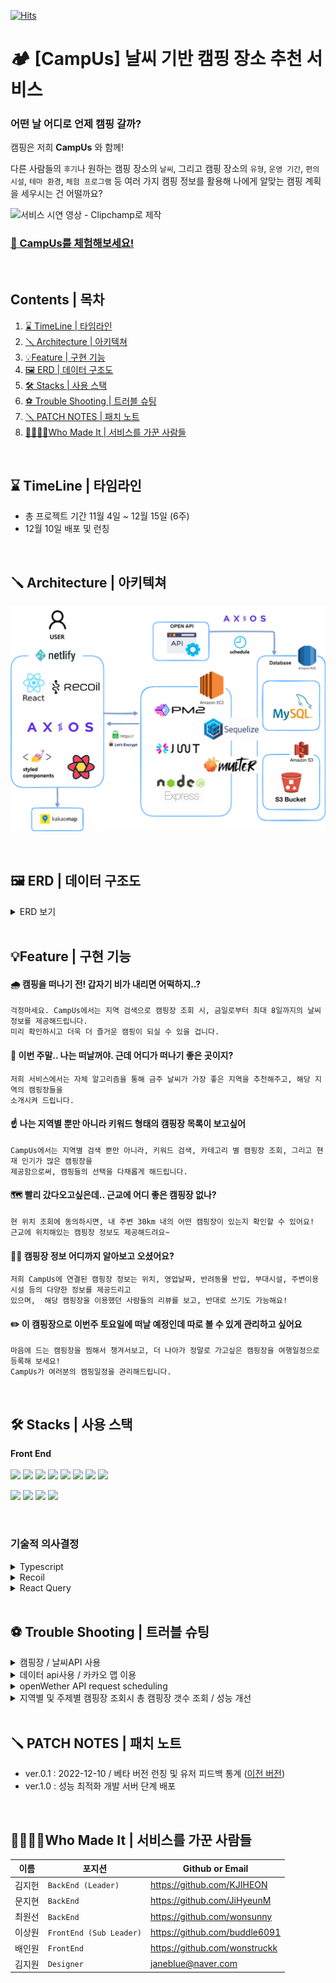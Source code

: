 [![Hits](https://hits.seeyoufarm.com/api/count/incr/badge.svg?url=https%3A%2F%2Fgithub.com%2FHH-campUs%2FcampUs_FE&count_bg=%235185A6&title_bg=%2380A3D6&icon=riseup.svg&icon_color=%23FFFFFF&title=Visitors&edge_flat=false)](https://hits.seeyoufarm.com)

# 🏕️ [CampUs] 날씨 기반 캠핑 장소 추천 서비스

### 어떤 날 어디로 언제 캠핑 갈까?

캠핑은 저희 **CampUs** 와 함께! <br>

다른 사람들의 `후기`나 원하는 캠핑 장소의 `날씨`, 그리고 캠핑 장소의 `유형`, `운영 기간`, `편의 시설`, 
`테마 환경`, `체험 프로그램` 등 여러 가지 캠핑 정보를 활용해 나에게 알맞는 캠핑 계획을 세우시는 건 어떨까요?

![서비스 시연 영상 - Clipchamp로 제작](https://user-images.githubusercontent.com/83018778/209465837-b70c0904-1900-494f-95bd-25594fa88095.gif)

  
### [🚗 CampUs를 체험해보세요!](https://camp-us.co.kr/)  

<br/>

## Contents | 목차
1. [⌛ TimeLine | 타임라인](#-timeline-|-타임라인)
2. [🪛 Architecture | 아키텍쳐](#-architecture-|-아키텍쳐)
3. [💡Feature | 구현 기능](#-feature-|-구현-기능)
4. [🖼️ ERD | 데이터 구조도](#-erd-|-데이터-구조도)
5. [🛠️ Stacks | 사용 스택](#-stacks-|-사용-스택)
6. [⚽ Trouble Shooting | 트러블 슈팅](#-trouble-shooting-|-트러블-슈팅)
7. [🪛 PATCH NOTES | 패치 노트](#-patch-notes-|-패치-노트)
8. [👨‍💻👩‍💻Who Made It | 서비스를 가꾼 사람들](#-who-made-it-|-서비스를-가꾼-사람들)

<br/>


## ⌛ TimeLine | 타임라인
- 총 프로젝트 기간 11월 4일 ~ 12월 15일 (6주)
- 12월 10일 배포 및 런칭

<br/>



## 🪛 Architecture | 아키텍쳐

![title](https://github.com/HH-campUs/campUs_FE/blob/master/public/Architecture.png)   

<br/>

## 🖼️ ERD | 데이터 구조도
<details>
  <summary> ERD 보기 </summary>
  <div markdown="1">
    <img src="https://github.com/HH-campUs/campUs_FE/blob/master/public/ERD.png" alt="image">
  </div>
</details>
<br/>

## 💡Feature | 구현 기능

#### 🌧️ 캠핑을 떠나기 전! 갑자기 비가 내리면 어떡하지..?
  ```
  걱정마세요. CampUs에서는 지역 검색으로 캠핑장 조회 시, 금일로부터 최대 8일까지의 날씨 정보를 제공해드립니다. 
  미리 확인하시고 더욱 더 즐거운 캠핑이 되실 수 있을 겁니다.
  ```
#### 🤔 이번 주말.. 나는 떠날꺼야. 근데 어디가 떠나기 좋은 곳이지?
  ```
  저희 서비스에서는 자체 알고리즘을 통해 금주 날씨가 가장 좋은 지역을 추천해주고, 해당 지역의 캠핑장들을 
  소개시켜 드립니다.
  ```
#### ☝ 나는 지역별 뿐만 아니라 키워드 형태의 캠핑장 목록이 보고싶어
  ```
  CampUs에서는 지역별 검색 뿐만 아니라, 키워드 검색, 카테고리 별 캠핑장 조회, 그리고 현재 인기가 많은 캠핑장을 
  제공함으로써, 캠핑들의 선택을 다채롭게 해드립니다.
  ```
#### 🗺️ 빨리 갔다오고싶은데.. 근교에 어디 좋은 캠핑장 없나?
  ```
  현 위치 조회에 동의하시면, 내 주변 30km 내의 어떤 캠핑장이 있는지 확인할 수 있어요!
  근교에 위치해있는 캠핑장 정보도 제공해드려요~
  ```
#### 🙋‍♀️ 캠핑장 정보 어디까지 알아보고 오셨어요?
  ```
  저희 CampUs에 연결된 캠핑장 정보는 위치, 영업날짜, 반려동물 반입, 부대시설, 주변이용시설 등의 다양한 정보를 제공드리고 
  있으며,  해당 캠핑장을 이용했던 사람들의 리뷰를 보고, 반대로 쓰기도 가능해요!
  ```
  
#### ✏️ 이 캠핑장으로 이번주 토요일에 떠날 예정인데 따로 볼 수 있게 관리하고 싶어요
  ```
  마음에 드는 캠핑장을 찜해서 챙겨서보고, 더 나아가 정말로 가고싶은 캠핑장을 여행일정으로 등록해 보세요! 
  CampUs가 여러분의 캠핑일정을 관리해드립니다.
  ```
<br/>


## 🛠️ Stacks | 사용 스택
**Front End**
<br/>
<br/>
<img src="https://img.shields.io/badge/TYPESCRIPT-3178C6?style=for-the-badge&logo=Typescript&logoColor=black"> <img src="https://img.shields.io/badge/REACT-61DAFB?style=for-the-badge&logo=REACT&logoColor=black"> <img src="https://img.shields.io/badge/REACT QUERY-FF4154?style=for-the-badge&logo=React Query&logoColor=white"> <img src="https://img.shields.io/badge/RECOIL-0078D4?style=for-the-badge&logo=RECOIL&logoColor=black"> <img src="https://img.shields.io/badge/STYLED-COMPONENTS-DB7093?style=for-the-badge&logo=STYLEDCOMPONENTS&logoColor=white">
<img src="https://img.shields.io/badge/CSS3-1572B6?style=for-the-badge&logo=CSS3&logoColor=white">
<img src="https://img.shields.io/badge/AXIOS-5A29E4?style=for-the-badge&logo=AXIOS&logoColor=white">
<img src="https://img.shields.io/badge/REACT ROUTER-CA4245?style=for-the-badge&logo=REACTROUTER&logoColor=white">

<img src="https://img.shields.io/badge/Github-181717?style=for-the-badge&logo=GITHUB&logoColor=white"> <img src="https://img.shields.io/badge/VISUAL STUDIO CODE-007ACC?style=for-the-badge&logo=VISUAL STUDIO CODE&logoColor=white">  <img src="https://img.shields.io/badge/Figma-F24E1E?style=for-the-badge&logo=FIGMA&logoColor=white">
 <img src="https://img.shields.io/badge/Netlify-00C7B7?style=for-the-badge&logo=NETLIFY&logoColor=white"> 

<br/>

### 기술적 의사결정

<details>
  <summary>Typescript</summary>
  <div markdown="6">
  <div>
    
    자바스크립트는 동적타입의 언어로 런타임 시 변수의 타입이 결정되기 때문에
    코드를 실행 시키기전까지 에러를 알 수 없기 때문에 치명적입니다.
    그에 반해 TypeScript는 정적 타입 언어로 컴파일 단계에서 오류를 포착할 수 있는 장점이 있으며
    명시적인 정적 타입 지정은 개발자의 의도를 명확하게 코드로 작성 할 수 있고
    코드의 가독성을 높이고 예측할 수 있게 하며 디버깅이 쉽기 때문에 사용하게 되었습니다.
    
</div>
  </div>
 </details>
 
 <details>
  <summary>Recoil</summary>
  <div markdown="7">
  <div>
    
    props drilling을 방지하기 위해 다른컴포넌트에 사용되는 전역상태 관리 라이브러리가 필요하다고 판단하였습니다. 
    redux-thunk / redux-toolkit도 있었지만 서버상태 관리를 react-query가 하기 때문에 좀 더 가볍고 직관적인 recoil을 선택하였습니다.
    
</div>
  </div>
 </details>
 
 <details>
  <summary>React Query</summary>
  <div markdown="8">
  <div>
    
    캠핑장/날씨 api 데이터를 효율적으로 사용 하기위해서 리액트 쿼리를 사용하였습니다.
    useState/useEffect 등 코드들의 중복도 줄여주고, 캐싱을 해주기때문에 더 나은 사용자환경을 만들수 있었습니다.
    
</div>
  </div>
 </details>
 

<br/>

## ⚽ Trouble Shooting | 트러블 슈팅
<details>
  <summary> 캠핑장 / 날씨API 사용 </summary>
  <div markdown="2">
<div>

    1. 요구사항

    1) 사용가능한 캠핑장 / 날씨 api 찾기
    2) 서비스 목적에 맞는 api 선별.
    
    2. 선택지
    
    캠핑장 : 공공Data / gocamping.
    날씨 : 공공Data / openWetherAPI / accuweatherAPI
    
    3. 의견 조율/결정
    
    - 캠핑장

    공공data는 전국 캠핑장들을 관리하기 위한 데이터로 판단이 되어 goCamping api를 사용하기로 결정.
    이후 서비스 목적에 맞는 데이터들을 선별해서 사용함.
    
    - 날씨
    
    공공data의 경우 서비스 목적에 맞는 데이터라기 보다는 데이터분석에 알맞는 api로 생각이 되었음.
    (적설량, 5.0m지중온도, 풍속 품질검사 등 데이터가 예보와는 맞지 않다고 판단함)
    accuweather의 경우 예보일이 5일로 openWeather보다 상대적으로 짧아서 최종적으로 openWeatherAPI를 사용하기로 결정.
    
    해외의 api이다 보니 좌표값 설정이 서울로 지정 되어 있어 서비스에 맞게
    전국을 특별/광역시와 도로 나눈 이후 좌표값설정을 통하여 지역에 맞는 날씨와 필요한 데이터 api를 가져옴
    또한 apiCall이 하루 1000건으로 제한이 되어 있어, 프론트에서 계속 호출하는 것이 아닌
    백엔드 서버에 api정보들을 담아서 FE는 BE로 api호출을 하고, BE는 지정된 시간에 api호출을 하여 효율적으로 운영 함.
</div>
  </div>
</details>

<details>
  <summary> 데이터 api사용 / 카카오 맵 이용 </summary>
  <div markdown="3">
<div>

     1. 문제상황

    카카오맵 사용시 X,Y좌표에 캠핑장 좌표가 담기지 않는 에러가 발생함.

    2. 문제해결과정

    1 ) useEffect로 카카오맵이 실행을 하다 보니, 백엔드에서 좌표값을 받아서 변수로 
        처리해 준다 하여도 맵component는 Mount되어 있기 때문에 맵이 동작하지 않는다고 판단.
    2 ) useEffect외부에서 변수(X,Y)가 바뀔때마다 재 랜더링을 할수 있도록 의존성배열에
        변수 값 추가 및 일정기간 이후에 다시 동작하도록 setTimeout함수 구현.
    3 ) 그럼에도 불구하고 동작하지 않고 똑같은 문제가 발생함.
    4 ) 맵component의 좌표 값에 하드코딩으로 숫자를 넣어주면 잘 동작한다는 것을 확인 한 후, 백엔드에서 받아오는 api데이터를 확인 함.
    
    5-1 ) 프론트 : 데이터를 한번에 받아오는 것이 아닌 한번 받아온 데이터를 다시 변수에 담은 후 사용하여 undefined에러가 발생하게 되었고 경로도 맞지 않음을 확인.
    5-2 )백엔드 : 경로 수정이 되었으나 프론트와 소통을 하지 못한 문제가 있었음을 확인.
    6 ) 데이터 경로 수정하여 맵 구현 

    3. 의견조율 및 결정

    1 ) 프론트 에서는 가능하면 데이터를 2중으로 받아오지 않도록 하기로 함.
    2 ) 백엔드 에서는 사소한 경로변경도 소통 후 수정하기로 함.
</div>
  </div>
</details>

<details>
  <summary> openWether API request scheduling</summary>
  <div markdown="4">
<div>

     1. 요구사항

    날씨 정보는 매일 업데이트 되므로, 당일+7일의 날씨를 받아오기 위해 자동화의 필요성

    2. 문제상황
    매일 사람이 접속하지 않는 시간에 request 요청을 보내는것은 서버관리와 운영에 있어서 효율이 좋지 못함

    3. 선택지 및 의견조율

    한적한 시간대인 새벽5시마다 openWether API에 요청을 보낸 후 DB삭제후 새로 생성
    (매일 기온과 날씨 정보가 변하기 떄문에 업데이트 대신 삭제후 생성으로 선택)
    1) node-cron을 이용하여 server.ts에 예약코드를 넣어서 실행
    2) node-schedule를 이용하여 server.ts에 예약코드를 넣어서 실행
</div>
  </div>
</details>

<details>
  <summary> 지역별 및 주제별 캠핑장 조회시 총 캠핑장 갯수 조회 / 성능 개선</summary>
  <div markdown="5">
<div>

    1. 요구사항

    doNm:도이름, numOfRows : 한 페이지에 들어갈 갯수, pageNo : 페이지 숫자, sort : 정렬 값

    지역별 및 주제별 캠핑장 조회시 doNm, numOfRows, pageNo, sort의 값을 받아 
    디비에 접근하여 해당 컬럼의 모든 캠핑장의 숫자와 페이지네이션해서 캠핑장의 정보를 보내준다.

     2. 문제상황

    캠핑장 조회시 페이지네이션을 해서 보내게 된다면 총 캠핑장의 숫자를 뽑아 낼 수 없다.

    3. 선택지 

    1) MySQL 쿼리문으로 구현
    2) 시퀄라이즈 ORM으로 구현

    4 . 의견 조율

    1번) MySQL 쿼리문을 전체조회,페이지네이션 코드를 나누어 작성하여 총 갯수를 조회 할 때는 전체 조회 쿼리문 사용, 페이지네이션을 구현 할 때는 두개의 쿼리문을 합쳐서 사용

    2번) 시퀄라이즈 ORM으로 op.like로 전체조회와,페이지네이션 코드를 나누어서 구현

    5. 의견 결정

    시퀄라이즈 ORM을 사용 할 시 중복 코드가 발생하여 코드가 길어지기 떄문에 
    중복코드 없이 처리 가능한 MySQL 쿼리문을 사용하는 것으로 선택
</div>
  </div>
</details>

<br/>

## 🪛 PATCH NOTES | 패치 노트

- ver.0.1 : 2022-12-10 / 베타 버전 런칭 및 유저 피드백 통계 ([이전 버전](1500b2853602d98c490741f26bc330e12ecd4210)) 
- ver.1.0 : 성능 최적화 개발 서버 단계 배포

<br/>

## 👨‍💻👩‍💻Who Made It | 서비스를 가꾼 사람들
|이름|포지션|Github or Email|
|------|---|----------|
|김지헌|`BackEnd (Leader)`|https://github.com/KJIHEON|
|문지현|`BackEnd`|https://github.com/JiHyeunM|
|최원선|`BackEnd`|https://github.com/wonsunny|
|이상원|`FrontEnd (Sub Leader)`|https://github.com/buddle6091|
|배인원|`FrontEnd`|https://github.com/wonstruckk|
|김지원|`Designer`|janeblue@naver.com|
